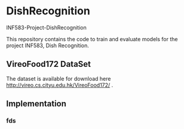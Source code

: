 # DishRecognition
INF583-Project-DishRecognition

This repository contains the code to train and evaluate models for the project INF583, Dish Recognition.

## VireoFood172 DataSet
The dataset is available for download here http://vireo.cs.cityu.edu.hk/VireoFood172/ .

## Implementation
### fds


